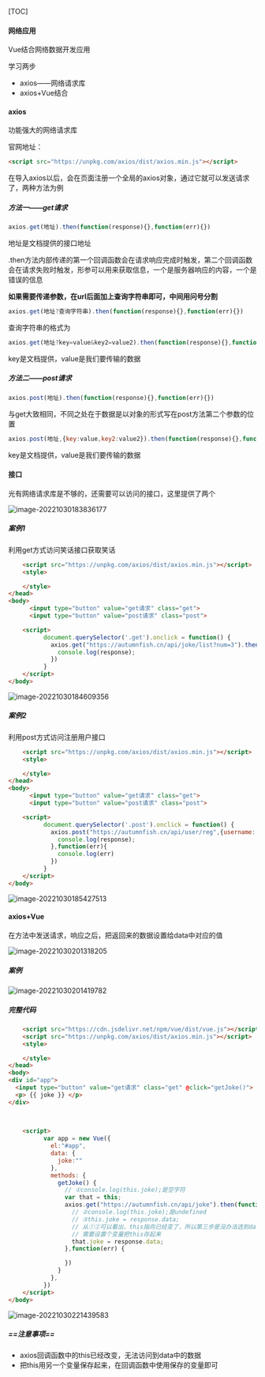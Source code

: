 [TOC]

#### 网络应用

Vue结合网络数据开发应用

学习两步

+ axios——网络请求库
+ axios+Vue结合



#### axios

功能强大的网络请求库

官网地址：

```html
<script src="https://unpkg.com/axios/dist/axios.min.js"></script>
```

在导入axios以后，会在页面注册一个全局的axios对象，通过它就可以发送请求了，两种方法为例

##### 方法一——get请求

```javascript
axios.get(地址).then(function(response){},function(err){})
```

地址是文档提供的接口地址

.then方法内部传递的第一个回调函数会在请求响应完成时触发，第二个回调函数会在请求失败时触发，形参可以用来获取信息，一个是服务器响应的内容，一个是错误的信息

**如果需要传递参数，在url后面加上查询字符串即可，中间用问号分割**

```js
axios.get(地址?查询字符串).then(function(response){},function(err){})
```

查询字符串的格式为

```js
axios.get(地址?key=value&key2=value2).then(function(response){},function(err){})
```

key是文档提供，value是我们要传输的数据



##### 方法二——post请求

```js
axios.post(地址).then(function(response){},function(err){})
```

与get大致相同，不同之处在于数据是以对象的形式写在post方法第二个参数的位置

```js
axios.post(地址,{key:value,key2:value2}).then(function(response){},function(err){})
```

key是文档提供，value是我们要传输的数据



#### 接口

光有网络请求库是不够的，还需要可以访问的接口，这里提供了两个

![image-20221030183836177](D:\TyporaWorks\图片文件夹存放\image-20221030183836177.png)

##### 案例1

利用get方式访问笑话接口获取笑话

```html
    <script src="https://unpkg.com/axios/dist/axios.min.js"></script>
    <style>

    </style>
</head>
<body>
      <input type="button" value="get请求" class="get">
      <input type="button" value="post请求" class="post">

    <script>
          document.querySelector('.get').onclick = function() {
            axios.get("https://autumnfish.cn/api/joke/list?num=3").then(function(response){
              console.log(response);
            })
          }
    </script>
</body>
```

![image-20221030184609356](D:\TyporaWorks\图片文件夹存放\image-20221030184609356.png)

##### 案例2

利用post方式访问注册用户接口

```html
    <script src="https://unpkg.com/axios/dist/axios.min.js"></script>
    <style>

    </style>
</head>
<body>
      <input type="button" value="get请求" class="get">
      <input type="button" value="post请求" class="post">

    <script>
          document.querySelector('.post').onclick = function() {
            axios.post("https://autumnfish.cn/api/user/reg",{username:'jack'}).then(function(response){
              console.log(response);
            },function(err){
              console.log(err)
            })
          }
    </script>
</body>
```

![image-20221030185427513](D:\TyporaWorks\图片文件夹存放\image-20221030185427513.png)



#### axios+Vue

在方法中发送请求，响应之后，把返回来的数据设置给data中对应的值

![image-20221030201318205](D:\TyporaWorks\图片文件夹存放\image-20221030201318205.png)

##### 案例

![image-20221030201419782](D:\TyporaWorks\图片文件夹存放\image-20221030201419782.png)

##### 完整代码

```html
    <script src="https://cdn.jsdelivr.net/npm/vue/dist/vue.js"></script>
    <script src="https://unpkg.com/axios/dist/axios.min.js"></script>
    <style>

    </style>
</head>
<body>
<div id="app">
  <input type="button" value="get请求" class="get" @click="getJoke()">
  <p> {{ joke }} </p>
</div>
      
      

    <script>
          var app = new Vue({
            el:"#app",
            data: {
              joke:""
            },
            methods: {
              getJoke() {
                // ①console.log(this.joke);是空字符
                var that = this;
                axios.get("https://autumnfish.cn/api/joke").then(function(response){
                  // ②console.log(this.joke);是undefined 
                  // ③this.joke = response.data;
                  // 从①②可以看出，this指向已经变了，所以第三步是没办法选到data中的joke的
                  // 需要设置个变量把this存起来
                  that.joke = response.data;
                },function(err) {

                })
              }
            },
          })
    </script>
</body>
```

![image-20221030221439583](D:\TyporaWorks\图片文件夹存放\image-20221030221439583.png)



##### ==注意事项==

+ axios回调函数中的this已经改变，无法访问到data中的数据
+ 把this用另一个变量保存起来，在回调函数中使用保存的变量即可